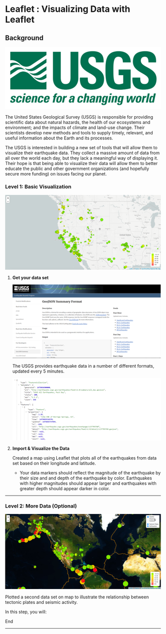 # Leaflet : Visualizing Data with Leaflet

## Background

![1-Logo](Images/1-Logo.png)

The United States Geological Survey (USGS) is responsible for providing scientific data about natural hazards, the health of our ecosystems and environment; and the impacts of climate and land-use change. Their scientists develop new methods and tools to supply timely, relevant, and useful information about the Earth and its processes. 

The USGS is interested in building a new set of tools that will allow them to visualize their earthquake data. They collect a massive amount of data from all over the world each day, but they lack a meaningful way of displaying it. Their hope is that being able to visualize their data will allow them to better educate the public and other government organizations (and hopefully secure more funding) on issues facing our planet.


### Level 1: Basic Visualization

![2-BasicMap](Images/2-BasicMap.png)


1. **Get your data set**

   ![3-Data](Images/3-Data.png)

   The USGS provides earthquake data in a number of different formats, updated every 5 minutes. 

   ![4-JSON](Images/4-JSON.png)

2. **Import & Visualize the Data**

   Created a map using Leaflet that plots all of the earthquakes from data set based on their longitude and latitude.

   * Your data markers should reflect the magnitude of the earthquake by their size and and depth of the earthquake by color. Earthquakes with higher magnitudes should appear larger and earthquakes with greater depth should appear darker in color.

- - -

### Level 2: More Data (Optional)

![5-Advanced](Images/5-Advanced.png)

Plotted a second data set on  map to illustrate the relationship between tectonic plates and seismic activity. 

In this step, you will:

End
- - - 


